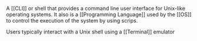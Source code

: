 A [[CLI]] or shell that provides a command line user interface for Unix-like operating systems. It also is a [[Programming Language]] used by the [[OS]] to control the execution of the system by using scrips.

Users typically interact with a Unix shell using a [[Terminal]] emulator